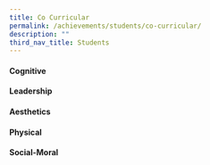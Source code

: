 ```yaml
---
title: Co Curricular
permalink: /achievements/students/co-curricular/
description: ""
third_nav_title: Students
---
```

#### Cognitive

#### Leadership

#### Aesthetics

#### Physical

#### Social-Moral
